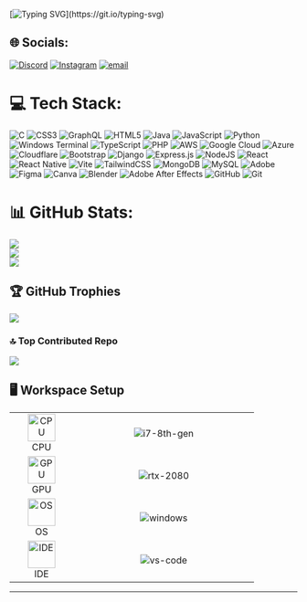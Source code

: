 [![Typing SVG](https://readme-typing-svg.demolab.com?font=Fira+Code&size=37&duration=3000&pause=1000&color=07D8FF&center=true&vCenter=true&multiline=true&width=900&height=200&lines=👋+Hello!+I'm+Arnav;Thanks+for+checking+out+my+GitHub!;⭐+Anything+you+find+useful!;Contact+me+if+you+have+any+questions!)](https://git.io/typing-svg)

## 🌐 Socials:
[![Discord](https://img.shields.io/badge/Discord-%237289DA.svg?logo=discord&logoColor=white)](https://discord.gg/https://discord.gg/Qehh3yNezQ) [![Instagram](https://img.shields.io/badge/Instagram-%23E4405F.svg?logo=Instagram&logoColor=white)](https://instagram.com/arnav_sensei_official) [![email](https://img.shields.io/badge/Email-D14836?logo=gmail&logoColor=white)](mailto:arnavdeshwal66@gmail.com) 

# 💻 Tech Stack:
![C](https://img.shields.io/badge/c-%2300599C.svg?style=for-the-badge&logo=c&logoColor=white) ![CSS3](https://img.shields.io/badge/css3-%231572B6.svg?style=for-the-badge&logo=css3&logoColor=white) ![GraphQL](https://img.shields.io/badge/-GraphQL-E10098?style=for-the-badge&logo=graphql&logoColor=white) ![HTML5](https://img.shields.io/badge/html5-%23E34F26.svg?style=for-the-badge&logo=html5&logoColor=white) ![Java](https://img.shields.io/badge/java-%23ED8B00.svg?style=for-the-badge&logo=openjdk&logoColor=white) ![JavaScript](https://img.shields.io/badge/javascript-%23323330.svg?style=for-the-badge&logo=javascript&logoColor=%23F7DF1E) ![Python](https://img.shields.io/badge/python-3670A0?style=for-the-badge&logo=python&logoColor=ffdd54) ![Windows Terminal](https://img.shields.io/badge/Windows%20Terminal-%234D4D4D.svg?style=for-the-badge&logo=windows-terminal&logoColor=white) ![TypeScript](https://img.shields.io/badge/typescript-%23007ACC.svg?style=for-the-badge&logo=typescript&logoColor=white) ![PHP](https://img.shields.io/badge/php-%23777BB4.svg?style=for-the-badge&logo=php&logoColor=white) ![AWS](https://img.shields.io/badge/AWS-%23FF9900.svg?style=for-the-badge&logo=amazon-aws&logoColor=white) ![Google Cloud](https://img.shields.io/badge/GoogleCloud-%234285F4.svg?style=for-the-badge&logo=google-cloud&logoColor=white) ![Azure](https://img.shields.io/badge/azure-%230072C6.svg?style=for-the-badge&logo=microsoftazure&logoColor=white) ![Cloudflare](https://img.shields.io/badge/Cloudflare-F38020?style=for-the-badge&logo=Cloudflare&logoColor=white) ![Bootstrap](https://img.shields.io/badge/bootstrap-%238511FA.svg?style=for-the-badge&logo=bootstrap&logoColor=white) ![Django](https://img.shields.io/badge/django-%23092E20.svg?style=for-the-badge&logo=django&logoColor=white) ![Express.js](https://img.shields.io/badge/express.js-%23404d59.svg?style=for-the-badge&logo=express&logoColor=%2361DAFB) ![NodeJS](https://img.shields.io/badge/node.js-6DA55F?style=for-the-badge&logo=node.js&logoColor=white) ![React](https://img.shields.io/badge/react-%2320232a.svg?style=for-the-badge&logo=react&logoColor=%2361DAFB) ![React Native](https://img.shields.io/badge/react_native-%2320232a.svg?style=for-the-badge&logo=react&logoColor=%2361DAFB) ![Vite](https://img.shields.io/badge/vite-%23646CFF.svg?style=for-the-badge&logo=vite&logoColor=white) ![TailwindCSS](https://img.shields.io/badge/tailwindcss-%2338B2AC.svg?style=for-the-badge&logo=tailwind-css&logoColor=white) ![MongoDB](https://img.shields.io/badge/MongoDB-%234ea94b.svg?style=for-the-badge&logo=mongodb&logoColor=white) ![MySQL](https://img.shields.io/badge/mysql-4479A1.svg?style=for-the-badge&logo=mysql&logoColor=white) ![Adobe](https://img.shields.io/badge/adobe-%23FF0000.svg?style=for-the-badge&logo=adobe&logoColor=white) ![Figma](https://img.shields.io/badge/figma-%23F24E1E.svg?style=for-the-badge&logo=figma&logoColor=white) ![Canva](https://img.shields.io/badge/Canva-%2300C4CC.svg?style=for-the-badge&logo=Canva&logoColor=white) ![Blender](https://img.shields.io/badge/blender-%23F5792A.svg?style=for-the-badge&logo=blender&logoColor=white) ![Adobe After Effects](https://img.shields.io/badge/Adobe%20After%20Effects-9999FF.svg?style=for-the-badge&logo=Adobe%20After%20Effects&logoColor=white) ![GitHub](https://img.shields.io/badge/github-%23121011.svg?style=for-the-badge&logo=github&logoColor=white) ![Git](https://img.shields.io/badge/git-%23F05033.svg?style=for-the-badge&logo=git&logoColor=white)
# 📊 GitHub Stats:
![](https://github-readme-stats.vercel.app/api?username=menofculture69&theme=dark&hide_border=false&include_all_commits=true&count_private=true)<br/>
![](https://github-readme-streak-stats.herokuapp.com/?user=menofculture69&theme=dark&hide_border=false)<br/>
![](https://github-readme-stats.vercel.app/api/top-langs/?username=menofculture69&theme=dark&hide_border=false&include_all_commits=true&count_private=true&layout=compact)

## 🏆 GitHub Trophies
![](https://github-profile-trophy.vercel.app/?username=menofculture69&theme=radical&no-frame=false&no-bg=false&margin-w=4)

### 🔝 Top Contributed Repo
![](https://github-contributor-stats.vercel.app/api?username=menofculture69&limit=5&theme=radical&combine_all_yearly_contributions=true)

## 🖥 Workspace Setup

<div align="center">
        <table>
          <tr>
            <td align="center" width="96">
              <img src="https://laptoping.com/cpus/wp-content/uploads/2023/06/AMD-Ryzen-7-7730U.png" width="48" height="48" alt="CPU">
              <br>
              <span>CPU</span>
            </td>
            <td align="center" width="300">
              <img src="https://img.shields.io/badge/RYZEN-7000%20SERIES-orange" alt="i7-8th-gen">
            </td>
          </tr>
          <tr>
            <td align="center" width="96">
              <img src="https://static.hardwaredb.net/badges/geforce-rtx-3050.png" width="48" height="48" alt="GPU">
              <br>
              <span>GPU</span>
            </td>
            <td align="center" width="300">
              <img src="https://img.shields.io/badge/NVIDIA-RTX_3050-green" alt="rtx-2080">
            </td>
          </tr>
          <tr>
            <td align="center" width="96">
              <img src="https://i.ibb.co/hBgDy3Q/imageedit-7-3135521893.png" width="48" height="48" alt="OS">
              <br>
              <span>OS</span>
            </td>
            <td align="center" width="300">
              <img src="https://img.shields.io/badge/Windows_11-0078D6?style=for-the-badge&logo=windows&logoColor=white" alt="windows">
            </td>
          </tr>
          <tr>
            <td align="center" width="96">
              <img src="https://skillicons.dev/icons?i=vscode" width="48" height="48" alt="IDE">
              <br>
              <span>IDE</span>
            </td>
            <td align="center" width="300">
              <img src="https://img.shields.io/badge/VS_Code-007ACC?style=for-the-badge&logo=Visual-Studio-Code&logoColor=white" alt="vs-code">
            </td>
          </tr>
        </table>
        </div>

  

---

<!--
**Harsh-Arora-4114/Harsh-Arora-4114** is a ✨ _special_ ✨ repository because its `README.md` (this file) appears on your GitHub profile.

Here are some ideas to get you started:

- 🔭 I’m currently working on ...
- 🌱 I’m currently learning ...
- 👯 I’m looking to collaborate on ...
- 🤔 I’m looking for help with ...
- 💬 Ask me about ...
- 📫 How to reach me: ...
- 😄 Pronouns: ...
- ⚡ Fun fact: ...
-->
